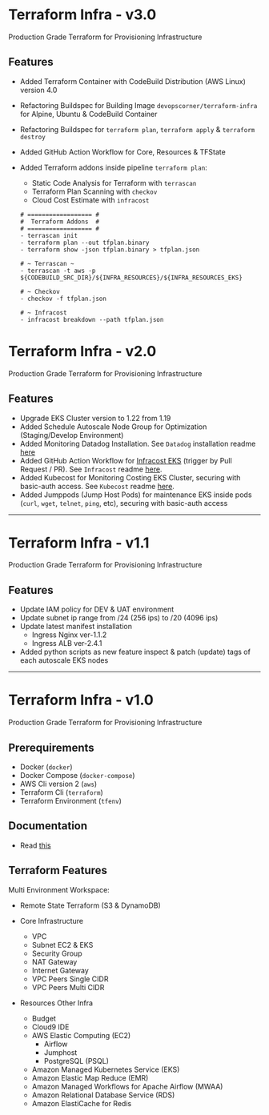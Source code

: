 # Terraform Infra - v3.0

Production Grade Terraform for Provisioning Infrastructure

## Features

- Added Terraform Container with CodeBuild Distribution (AWS Linux) version 4.0
- Refactoring Buildspec for Building Image `devopscorner/terraform-infra` for Alpine, Ubuntu & CodeBuild Container
- Refactoring Buildspec for `terraform plan`, `terraform apply` & `terraform destroy`
- Added GitHub Action Workflow for Core, Resources & TFState
- Added Terraform addons inside pipeline `terraform plan`:
  - Static Code Analysis for Terraform with `terrascan`
  - Terraform Plan Scanning with `checkov`
  - Cloud Cost Estimate with `infracost`

  ```
  # ================== #
  #  Terraform Addons  #
  # ================== #
  - terrascan init
  - terraform plan --out tfplan.binary
  - terraform show -json tfplan.binary > tfplan.json

  # ~ Terrascan ~
  - terrascan -t aws -p ${CODEBUILD_SRC_DIR}/${INFRA_RESOURCES}/${INFRA_RESOURCES_EKS}

  # ~ Checkov
  - checkov -f tfplan.json

  # ~ Infracost
  - infracost breakdown --path tfplan.json
  ```

# Terraform Infra - v2.0

Production Grade Terraform for Provisioning Infrastructure

## Features

- Upgrade EKS Cluster version to 1.22 from 1.19
- Added Schedule Autoscale Node Group for Optimization (Staging/Develop Environment)
- Added Monitoring Datadog Installation. See `Datadog` installation readme [here](tools/datadog-monitoring/README.md)
- Added GitHub Action Workflow for [Infracost EKS](.github/workflows/infracost-eks.yml) (trigger by Pull Request / PR). See `Infracost` readme [here](tools/infracost/README.md).
- Added Kubecost for Monitoring Costing EKS Cluster, securing with basic-auth access. See `Kubecost` readme [here](tools/kubecost/README.md).
- Added Jumppods (Jump Host Pods) for maintenance EKS inside pods (`curl`, `wget`, `telnet`, `ping`, etc), securing with basic-auth access

---

# Terraform Infra - v1.1

Production Grade Terraform for Provisioning Infrastructure

## Features

- Update IAM policy for DEV & UAT environment
- Update subnet ip range from /24 (256 ips) to /20 (4096 ips)
- Update latest manifest installation
  - Ingress Nginx ver-1.1.2
  - Ingress ALB ver-2.4.1
- Added python scripts as new feature inspect & patch (update) tags of each autoscale EKS nodes

<hr>

# Terraform Infra - v1.0

Production Grade Terraform for Provisioning Infrastructure

## Prerequirements

- Docker (`docker`)
- Docker Compose (`docker-compose`)
- AWS Cli version 2 (`aws`)
- Terraform Cli (`terraform`)
- Terraform Environment (`tfenv`)

## Documentation

- Read [this](./docs/README.md)

## Terraform Features

Multi Environment Workspace:

- Remote State Terraform (S3 & DynamoDB)

- Core Infrastructure
  - VPC
  - Subnet EC2 & EKS
  - Security Group
  - NAT Gateway
  - Internet Gateway
  - VPC Peers Single CIDR
  - VPC Peers Multi CIDR

- Resources Other Infra
  - Budget
  - Cloud9 IDE
  - AWS Elastic Computing (EC2)
    - Airflow
    - Jumphost
    - PostgreSQL (PSQL)
  - Amazon Managed Kubernetes Service (EKS)
  - Amazon Elastic Map Reduce (EMR)
  - Amazon Managed Workflows for Apache Airflow (MWAA)
  - Amazon Relational Database Service (RDS)
  - Amazon ElastiCache for Redis
